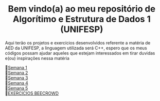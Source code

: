 <h1 align="center"> Bem vindo(a) ao meu repositório de Algorítimo e Estrutura de Dados 1 (UNIFESP)</h1>
Aqui terão os projetos e exercícios desenvolvidos referente a matéria de AED da UNIFESP, a linguagem utilizada será C++, espero que os meus códigos possam ajudar aqueles que estejam interessados em tirar duvidas e(ou) inspirações nessa matéria


📁[Semana 1](https://github.com/Castelanii/AED/tree/main/Semana1%20(aquecimento))<br>
📁[Semana 2](https://github.com/Castelanii/AED/tree/main/Semana2)<br>
📁[Semana 3](https://github.com/Castelanii/AED/tree/main/Semana%203)<br>
📁[Semana 4](https://github.com/Castelanii/AED/tree/main/Semana%204)<br>
📁[Semana 5](https://github.com/Castelanii/AED/tree/main/Semana%205)<br>
📁[EXERCICIOS BEECROWD](https://github.com/Castelanii/AED/tree/main/Exercicios%20Crowd%20)
